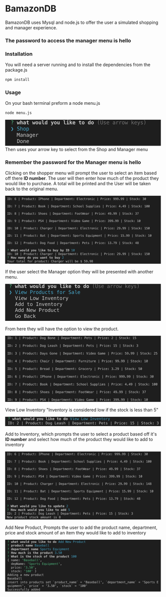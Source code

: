 # BamazonDB

BamazonDB uses Mysql and node.js to offer the user a simulated shopping and manager experience.

### The password to access the manager menu is hello

### Installation

You will need a server running and to install the dependencies from the package.js

```bash
npm install
```

### Usage

On your bash terminal preform a node menu.js
```bash
node menu.js
```
![](photo/menu.png)
Then uses your arrow key to select from the Shop and Manager menu

### Remember the password for the Manager menu is hello

Clicking on the shopper menu will prompt the user to select an item based off there **ID number**. The user will then enter how much of the product they would like to purchase. A total will be printed and the User will be taken back to the original menu.

![](photo/Shopper.png)

If the user select the Manager option they will be presented with another menu.

![](photo/manager.png)

From here they will have the option to view the product.

![](photo/product.png)

View Low Inventory "Inventory is considered low if the stock is less than 5"

![](photo/low.png)

Add to Inventory, which prompts the user to select a product based off it's **ID number** and select how much of the product they would like to add to inventory

![](photo/add.png)

Add New Product, Prompts the user to add the product name, department, price and stock amount of an item they would like to add to inventory

![](photo/addProduct.png)

